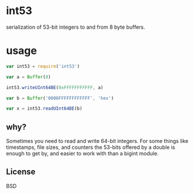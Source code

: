 # int53

serialization of 53-bit integers to and from 8 byte buffers.

# usage

```js
var int53 = require('int53')

var a = Buffer(8)

int53.writeUInt64BE(0xFFFFFFFFFFF, a)

var b = Buffer('0000FFFFFFFFFFFF', 'hex')

var x = int53.readUInt64BE(b)
```

## why?

Sometimes you need to read and write 64-bit integers. For some
things like timestamps, file sizes, and counters the 53-bits
offered by a double is enough to get by, and easier to work with
than a bigint module.

## License

BSD